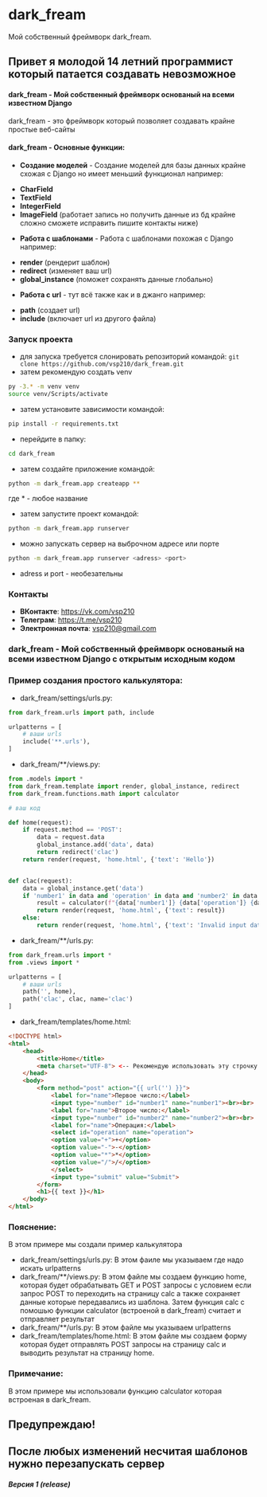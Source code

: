 # dark_fream
Мой собственный фреймворк dark_fream.

## Привет я молодой 14 летний программист который патается создавать невозможное


#### dark_fream - Мой собственный фреймворк основаный на всеми известном Django
dark_fream - это фреймворк который позволяет создавать крайне простые веб-сайты
#### dark_fream - Основные функции:
+ **Создание моделей** - Создание моделей для базы данных крайне схожая с Django но имеет меньший функционал например:
- **CharField**
- **TextField**
- **IntegerField**
- **ImageField** (работает запись но получить данные из бд крайне сложно сможете исправить пишите контакты ниже)

+ **Работа с шаблонами** - Работа с шаблонами похожая с Django например:
- **render** (рендерит шаблон)
- **redirect** (изменяет ваш url)
- **global_instance** (поможет сохранять данные глобально)

+ **Работа с url** - тут всё также как и в джанго например:
- **path** (создает url)
- **include** (включает url из другого файла)

### Запуск проекта

- для запуска требуется слонировать репозиторий командой:
```git clone https://github.com/vsp210/dark_fream.git```
- затем рекомендую создать venv
~~~bash
py -3.* -m venv venv
source venv/Scripts/activate
~~~
- затем установите зависимости командой:
~~~bash
pip install -r requirements.txt
~~~
- перейдите в папку:
~~~bash
cd dark_fream
~~~
- затем создайте приложение командой:
~~~bash
python -m dark_fream.app createapp **
~~~
где * - любое название
- затем запустите проект командой:
~~~bash
python -m dark_fream.app runserver
~~~

- можно запускать сервер на выброчном адресе или порте
~~~bash
python -m dark_fream.app runserver <adress> <port>
~~~
- adress и port - необезательны
### Контакты
- **ВКонтакте**: https://vk.com/vsp210
- **Телеграм**: https://t.me/vsp210
- **Электронная почта**: vsp210@gmail.com

### dark_fream - Мой собственный фреймворк основаный на всеми известном Django с открытым исходным кодом

### Пример создания простого калькулятора:

- dark_fream/settings/urls.py:
~~~python
from dark_fream.urls import path, include

urlpatterns = [
    # ваши urls
    include('**.urls'),
]
~~~

- dark_fream/**/views.py:
~~~python
from .models import *
from dark_fream.template import render, global_instance, redirect
from dark_fream.functions.math import calculator

# ваш код

def home(request):
    if request.method == 'POST':
        data = request.data
        global_instance.add('data', data)
        return redirect('clac')
    return render(request, 'home.html', {'text': 'Hello'})


def clac(request):
    data = global_instance.get('data')
    if 'number1' in data and 'operation' in data and 'number2' in data:
        result = calculator(f"{data['number1']} {data['operation']} {data['number2']}")
        return render(request, 'home.html', {'text': result})
    else:
        return render(request, 'home.html', {'text': 'Invalid input data'})
~~~

- dark_fream/**/urls.py:
~~~python
from dark_fream.urls import *
from .views import *

urlpatterns = [
    # ваши urls
    path('', home),
    path('clac', clac, name='clac')
]

~~~
- dark_fream/templates/home.html:
~~~html
<!DOCTYPE html>
<html>
    <head>
        <title>Home</title>
        <meta charset="UTF-8"> <-- Рекомендую использовать эту строчку для избежания ошибки кодировки -->
    </head>
    <body>
        <form method="post" action="{{ url('') }}">
            <label for="name">Первое число:</label>
            <input type="number" id="number1" name="number1"><br><br>
            <label for="name">Второе число:</label>
            <input type="number" id="number2" name="number2"><br><br>
            <label for="name">Операция:</label>
            <select id="operation" name="operation">
            <option value="+">+</option>
            <option value="-">-</option>
            <option value="*">*</option>
            <option value="/">/</option>
            </select>
            <input type="submit" value="Submit">
        </form>
        <h1>{{ text }}</h1>
    </body>
</html>
~~~

### Пояснение:
В этом примере мы создали пример калькулятора
- dark_fream/settings/urls.py:
В этом фаиле мы указываем где надо искать urlpatterns
- dark_fream/**/views.py:
В этом файле мы создаем функцию home, которая будет обрабатывать GET и POST запросы с условием если запрос POST то переходить на страницу calc а также сохраняет данные которые передавались из шаблона. Затем функция calc с помошью функции calculator (встроеной в dark_fream) считает и отправляет результат
- dark_fream/**/urls.py:
В этом файле мы указываем urlpatterns
- dark_fream/templates/home.html:
В этом файле мы создаем форму которая будет отправлять POST запросы на страницу сalc и выводить результат на страницу home.
### Примечание:
В этом примере мы использовали функцию calculator которая встроеная в dark_fream.


## Предупреждаю!
## После любых изменений несчитая шаблонов нужно перезапускать сервер

##### Версия 1 (release)
